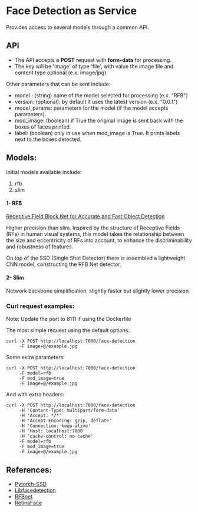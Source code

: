 # Face Detection as Service

Provides access to several models through a common API.

## API
- The API accepts a **POST** request with **form-data** for processing.
- The key will be 'image' of type 'file', with value the image file and content type optional (e.x. image/jpg)

Other parameters that can be sent include:
- model : (string) name of the model selected for processing (e.x. "RFB")
- version: (optional): by default it uses the latest version (e.x. "0.0.1")
- model_params: parameters for the model (if the model accepts parameters).
- mod_image: (boolean) if True the original image is sent back with the boxes of faces printed.
- label: (boolean) only in use when mod_image is True. It prints labels next to the boxes detected.

## Models:
Initial models available include:
1. rfb
2. slim

#### 1- RFB
[Receptive Field Block Net for Accurate and Fast Object Detection](https://github.com/ruinmessi/RFBNet)

Higher precision than slim. Inspired by the structure of Receptive Fields (RFs) in human visual systems, 
this model takes the relationship between the size and eccentricity of RFs into account, 
to enhance the discriminability and robustness of features. 

On top of the SSD (Single Shot Detector) there is assembled a lightweight CNN model, constructing the RFB Net detector. 


#### 2- Slim
Network backbone simplification, slightly faster but slightly lower precision.

### Curl request examples:
Note: Update the port to 8111 if using the Dockerfile

The most simple request using the default options:
```
curl -X POST http://localhost:7000/face-detection
     -F image=@/example.jpg
```

Some extra parameters:
```
curl -X POST http://localhost:7000/face-detection
     -F model=rfb
     -F mod_image=true
     -F image=@/example.jpg
```

And with extra headers:
```
curl -X POST http://localhost:7000/face-detection
     -H 'Content-Type: multipart/form-data'
     -H 'Accept: */*'
     -H 'Accept-Encoding: gzip, deflate'
     -H 'Connection: keep-alive'
     -H 'Host: localhost:7000'
     -H 'cache-control: no-cache'
     -F model=rfb
     -F mod_image=true
     -F image=@/example.jpg
```

## References:
- [Pytorch-SSD](https://github.com/qfgaohao/pytorch-ssd)
- [Libfacedetection](https://github.com/ShiqiYu/libfacedetection/)
- [RFBnet](https://github.com/ruinmessi/RFBNet)
- [RetinaFace](https://github.com/deepinsight/insightface/blob/master/RetinaFace/README.md)
